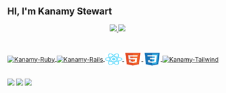 ## HI, I'm Kanamy Stewart
<div align="center">
  <a href="https://github.com/kanamydamiao">
  <img height="180em" src="https://github-readme-stats-kanamydamiao.vercel.app/api?username=kanamydamiao&show_icons=true&theme=dark&include_all_commits=true&count_private=true"/>
  <img height="100em" src="https://github-readme-stats-kanamydamiao.vercel.app/api/top-langs/?username=kanamydamiao&layout=compact&langs_count=7&theme=dark"/>
</div>
   
   ##
   
   
<div style="display: inline_block"><br>
  <img align="center" alt="Kanamy-Ruby" height="30" width="40" src="https://cdn.jsdelivr.net/gh/devicons/devicon/icons/ruby/ruby-original.svg">
  <img align="center" alt="Kanamy-Rails" height="30" width="40" src="https://cdn.jsdelivr.net/gh/devicons/devicon/icons/rails/rails-original-wordmark.svg">
  <img align="center" alt="Kanamy-React" height="30" width="40" src="https://raw.githubusercontent.com/devicons/devicon/master/icons/react/react-original.svg">
  <img align="center" alt="Kanamy-HTML" height="30" width="40" src="https://raw.githubusercontent.com/devicons/devicon/master/icons/html5/html5-original.svg">
  <img align="center" alt="Kanamy-CSS" height="30" width="40" src="https://raw.githubusercontent.com/devicons/devicon/master/icons/css3/css3-original.svg">
  <img align="center" alt="Kanamy-Tailwind" height="30" width="40" src="https://cdn.jsdelivr.net/gh/devicons/devicon/icons/tailwindcss/tailwindcss-original-wordmark.svg">
<!--   <img align="right" alt="Batman-gif" height="150" style="border-radius:50px;" src="https://i.pinimg.com/originals/c3/69/57/c36957d38d40f470cc6cc28886c5062f.jpg"> -->
</div>
  
  ##
 
<div> 
  <a href="https://www.instagram.com/kanamystewart/" target="_blank"><img src="https://img.shields.io/badge/-Instagram-%23E4405F?style=for-the-badge&logo=instagram&logoColor=white" target="_blank"></a>
  <a href = "mailto:kanamystewart@gmail.com"><img src="https://img.shields.io/badge/-Gmail-%23333?style=for-the-badge&logo=gmail&logoColor=white" target="_blank"></a>
  <a href="https://www.linkedin.com/in/kanamy-stewart-862351174/" target="_blank"><img src="https://img.shields.io/badge/-LinkedIn-%230077B5?style=for-the-badge&logo=linkedin&logoColor=white" target="_blank"></a> 
</div>
